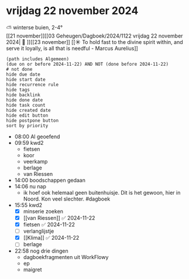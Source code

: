 # vrijdag 22 november 2024

⛅ winterse buien, 2-4°<br>[[21 november]][[03 Geheugen/Dagboek/2024/1122 vrijdag 22 november 2024| 📓 ]][[23 november]]
[[☀️ To hold fast to the divine spirit within, and serve it loyally, is all that is needful - Marcus Aurelius]]
```tasks
(path includes Algemeen)
(due on or before 2024-11-22) AND NOT (done before 2024-11-22)
# not done
hide due date
hide start date
hide recurrence rule
hide tags
hide backlink
hide done date
hide task count
hide created date
hide edit button
hide postpone button 
sort by priority 
```
- 08:00 Al geoefend  
- 09:59 kwd2 
	- fietsen
	- koor
	- veerkamp
	- berlage
	- van Riessen 
- 14:00 boodschappen gedaan 
- 14:06 nu nap
	- ik hoef ook helemaal geen buitenhuisje. Dit is het gewoon, hier in Noord. Kon veel slechter. #dagboek
- 15:55 kwd2
	- [x] minserie zoeken
	- [x] [[van Riessen]] ✅ 2024-11-22
	- [x] fietsen ✅ 2024-11-22
	- [ ] verlanglijstje 
	- [x] [[Klima]] ✅ 2024-11-22
	- [ ] berlage
- 22:58 nog drie dingen
	- dagboekfragmenten uit WorkFlowy 
	- ep
	- maigret